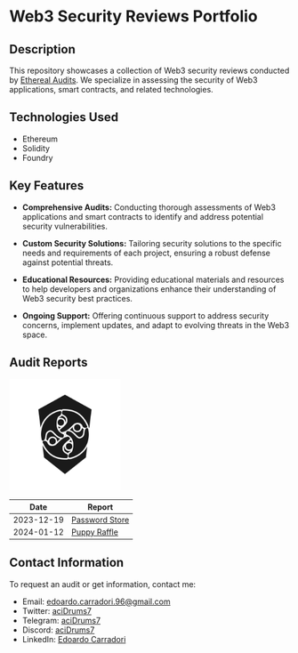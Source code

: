 # Web3 Security Reviews Portfolio

## Description

This repository showcases a collection of Web3 security reviews conducted by [Ethereal Audits](https://github.com/aciDrums7). We specialize in assessing the security of Web3 applications, smart contracts, and related technologies.

## Technologies Used

- Ethereum
- Solidity
- Foundry

## Key Features

- **Comprehensive Audits:** Conducting thorough assessments of Web3 applications and smart contracts to identify and address potential security vulnerabilities.

- **Custom Security Solutions:** Tailoring security solutions to the specific needs and requirements of each project, ensuring a robust defense against potential threats.

- **Educational Resources:** Providing educational materials and resources to help developers and organizations enhance their understanding of Web3 security best practices.

- **Ongoing Support:** Offering continuous support to address security concerns, implement updates, and adapt to evolving threats in the Web3 space.

## Audit Reports

<img src="./ethereal-audits-logo.png" alt="Ethereal Audits" width="200" >

| Date       | Report                                                          |
| ---------- | --------------------------------------------------------------- |
| 2023-12-19 | [Password Store](./reports/2023-12-19-password-store-audit.pdf) |
| 2024-01-12 | [Puppy Raffle](./reports/2024-01-12-puppy-raffle-audit.pdf)     |

## Contact Information
To request an audit or get information, contact me: 

- Email: [edoardo.carradori.96@gmail.com](mailto:edoardo.carradori.96@gmail.com?subject=%3CYOUR_PROTOCOL_NAME%3E%20Audit%20Request)
- Twitter: [aciDrums7](https://twitter.com/aciDrums7)
- Telegram: [aciDrums7](https://t.me/aciDrums7)
- Discord: [aciDrums7](https://discordapp.com/users/acidrums7)
- LinkedIn: [Edoardo Carradori](https://www.linkedin.com/in/edoardo-carradori-866233223/?locale=en_US)
